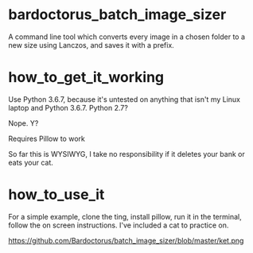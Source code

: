 # bardoctorus_batch_image_sizer
A command line tool which converts every image in a chosen folder to a new size using Lanczos, and saves it with a prefix.

# how_to_get_it_working

Use Python 3.6.7, because it's untested on anything that isn't my Linux laptop and Python 3.6.7. Python 2.7? 

Nope. Y?

Requires <a hred="https://pillow.readthedocs.io/en/stable/index.html">Pillow</a> to work 

So far this is WYSIWYG, I take no responsibility if it deletes your bank or eats your cat.

# how_to_use_it
For a simple example, clone the ting, install pillow, run it in the terminal, follow the on screen instructions. I've included a cat to practice on.

https://github.com/Bardoctorus/batch_image_sizer/blob/master/ket.png

